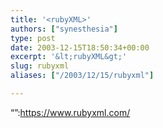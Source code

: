 ```yaml
---
title: '<rubyXML>'
authors: ["synesthesia"]
type: post
date: 2003-12-15T18:50:34+00:00
excerpt: '&lt;rubyXML&gt;'
slug: rubyxml 
aliases: ["/2003/12/15/rubyxml"]

---
```

&#8220;<rubyXML>&#8221;:https://www.rubyxml.com/